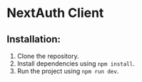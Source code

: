 # NextAuth Client

## Installation:

1. Clone the repository.
2. Install dependencies using `npm install`.
3. Run the project using `npm run dev`.
